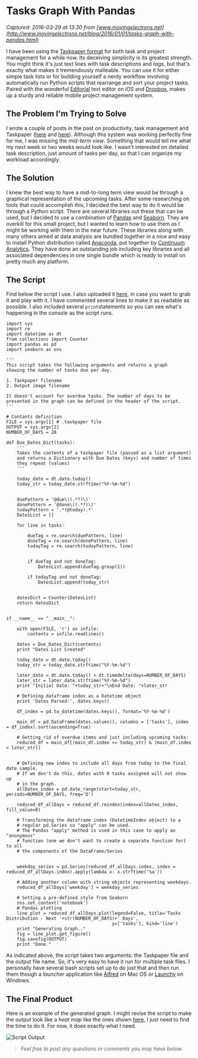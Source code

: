 # Tasks Graph With Pandas

_Captured: 2016-03-29 at 13:30 from [www.movingelectrons.net](http://www.movingelectrons.net/blog/2016/01/01/tasks-graph-with-pandas.html)_

I have been using the [Taskpaper format](http://imissmymac.com/wp-content/uploads/2013/02/TaskPaper-Users-Guide.pdf) for both task and project management for a while now. Its deceiving simplicity is its greatest strength. You might think it's just text lines with task descriptions and _tags_, but that's exactly what makes it tremendously malleable. You can use it for either simple task lists or for building yourself a nerdy workflow involving automatically run Python scripts that rearrange and sort your project tasks. Paired with the wonderful [Editorial](https://itunes.apple.com/us/app/editorial/id673907758?mt=8&uo=4&at=11lqkH) text editor on iOS and [Dropbox](https://itunes.apple.com/us/app/editorial/id673907758?mt=8&uo=4&at=11lqkH), makes up a sturdy and reliable mobile project management system.

## The Problem I'm Trying to Solve

I wrote a couple of posts in the past on productivity, task management and Taskpaper ([here](http://bit.ly/1GzWBNe) and [here](http://bit.ly/1InsFr3)). Although this system was working perfectly fine for me, I was missing the _mid-term view_. Something that would tell me what my next week or two weeks would look like. I wasn't interested on detailed task description, just amount of tasks per day, so that I can organize my workload accordingly.

## The Solution

I knew the best way to have a mid-to-long term view would be through a graphical representation of the upcoming tasks. After some researching on tools that could accomplish this, I decided the best way to do it would be through a Python script. There are several libraries out these that can be used, but I decided to use a combination of [Pandas](http://pandas.pydata.org/) and [Seaborn](http://stanford.edu/~mwaskom/software/seaborn/). They are overkill for this small project, but I wanted to learn how to use them as I might be working with them in the near future. These libraries along with many others aimed at data analysis are bundled together in a nice and easy to install Python distribution called [Anaconda](https://www.continuum.io/why-anaconda), put together by [Continuum Analytics](https://www.continuum.io/). They have done an outstanding job including key libraries and all associated dependencies in one single bundle which is ready to install on pretty much any platform.

## The Script

Find below the script I use. I also uploaded it [here](https://gist.github.com/Moving-Electrons/eb55d919d5f56dc37c7a), in case you want to grab it and play with it. I have commented several lines to make it as readable as possible. I also included several `print`statements so you can see what's happening in the console as the script runs.
    
    
    import sys
    import re
    import datetime as dt
    from collections import Counter
    import pandas as pd
    import seaborn as sns
    
    '''
    This script takes the following arguments and returns a graph 
    showing the number of tasks due per day.
    
    1. Taskpaper filename
    2. Output image filename
    
    It doesn't account for overdue tasks. The number of days to be 
    presented in the graph can be defined in the header of the script.
    '''
    
    # Contants definition
    FILE = sys.argv[1] # .taskpaper file
    OUTPUT = sys.argv[2] 
    NUMBER_OF_DAYS = 20
    
    def Due_Dates_Dict(tasks):
        '''
        Takes the contents of a taskpaper file (passed as a list argument) 
        and returns a Dictionary with Due Dates (keys) and number of times 
        they repeat (values)
        '''
    
        today_date = dt.date.today()
        today_str = today_date.strftime("%Y-%m-%d")
    
    
        duePattern = '@due\((.*?)\)'
        donePattern = '@done\((.*?)\)'
        todayPattern = '.*(@today).*'
        DatesList = []
    
        for line in tasks:
    
            dueTag = re.search(duePattern, line)
            doneTag = re.search(donePattern, line)
            todayTag = re.search(todayPattern, line)
    
    
            if dueTag and not doneTag:
                DatesList.append(dueTag.group(1))
    
            if todayTag and not doneTag:
                DatesList.append(today_str)
    
    
        datesDict = Counter(DatesList)
        return datesDict
    
    
    if __name__ == "__main__":
    
        with open(FILE, 'r') as infile:
            contents = infile.readlines()
    
        dates = Due_Dates_Dict(contents)
        print "Dates List Created"
    
        today_date = dt.date.today()
        today_str = today_date.strftime("%Y-%m-%d")
    
        later_date = dt.date.today() + dt.timedelta(days=NUMBER_OF_DAYS)
        later_str = later_date.strftime("%Y-%m-%d")
        print "Initial Date: "+today_str+"\nEnd Date: "+later_str
    
        # Defining dataframe index as a Datetime object
        print 'Dates Parsed:', dates.keys()
    
        df_index = pd.to_datetime(dates.keys(), format='%Y-%m-%d')
    
        main_df = pd.DataFrame(dates.values(), columns = ['tasks'], index = df_index).sort(ascending=True)
    
        # Getting rid of overdue items and just including upcoming tasks:
        reduced_df = main_df[(main_df.index >= today_str) & (main_df.index < later_str)]
    
    
        # Defining new index to include all days from today to the final date sample.
        # If we don't do this, dates with 0 tasks assigned will not show up
        # in the graph.
        allDates_index = pd.date_range(start=today_str, periods=NUMBER_OF_DAYS, freq='D')
    
        reduced_df_allDays = reduced_df.reindex(index=allDates_index, fill_value=0)
    
        # Transforming the dataframe index (DatetimeIndex object) to a 
        # regular pd.Series so "apply" can be used.
        # The Pandas "apply" method is used in this case to apply an "anonymous" 
        # function (one we don't want to create a separate function for) to all 
        # the components of the DataFrame/Series
    
    
        weekday_series = pd.Series(reduced_df_allDays.index, index = reduced_df_allDays.index).apply(lambda x: x.strftime('%a'))
    
        # Adding another column with string objects representing weekdays.
        reduced_df_allDays['weekday'] = weekday_series
    
        # Setting a pre-defined style from Seaborn
        sns.set_context('notebook')
        # Pandas plotting
        line_plot = reduced_df_allDays.plot(legend=False, title='Tasks Distribution - Next '+str(NUMBER_OF_DAYS)+' Days', 
                                            y=['tasks'], kind='line')
        print "Generating Graph.."
        fig = line_plot.get_figure()
        fig.savefig(OUTPUT)
        print "Done."
    

As indicated above, the script takes two arguments: the Taskpaper file and the output file name. So, it's very easy to have it run for multiple task files. I personally have several bash scripts set up to do just that and then run them though a _launcher_ application like [Alfred](https://itunes.apple.com/us/app/alfred/id405843582?mt=12&uo=4&at=11lqkH) on Mac OS or [Launchy](http://www.launchy.net/) on Windows.

## The Final Product

Here is an example of the generated graph. I might revise the script to make the output look like a _heat map_ like the ones shown [here](https://stanford.edu/~mwaskom/software/seaborn/generated/seaborn.heatmap.html), I just need to find the time to do it. For now, it does exactly what I need.

![Script Output](http://www.movingelectrons.net/images/Tasks_Graph_With_Pandas_graph.png)

> _Feel free to post any questions or comments you may have below._
